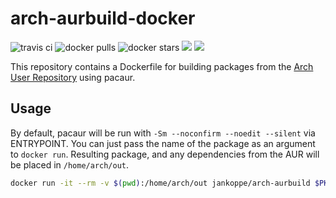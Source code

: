 # arch-aurbuild-docker

![travis ci](https://img.shields.io/travis/JanKoppe/arch-aurbuild-docker/master.svg)
![docker pulls](https://img.shields.io/docker/pulls/jankoppe/arch-aurbuild.svg)
![docker stars](https://img.shields.io/docker/stars/jankoppe/arch-aurbuild.svg)
[![](https://images.microbadger.com/badges/image/jankoppe/arch-aurbuild.svg)](https://microbadger.com/images/jankoppe/arch-aurbuild "Get your own image badge on microbadger.com")
[![](https://images.microbadger.com/badges/version/jankoppe/arch-aurbuild.svg)](https://microbadger.com/images/jankoppe/arch-aurbuild "Get your own version badge on microbadger.com")

This repository contains a Dockerfile for building packages from the [Arch User Repository](https://aur.archlinux.org) using pacaur.

## Usage

By default, pacaur will be run with `-Sm --noconfirm --noedit --silent` via ENTRYPOINT. You can just pass the name of the package as an argument to `docker run`. Resulting package, and any dependencies from the AUR will be placed in `/home/arch/out`.

```sh
docker run -it --rm -v $(pwd):/home/arch/out jankoppe/arch-aurbuild $PKGNAME
```

